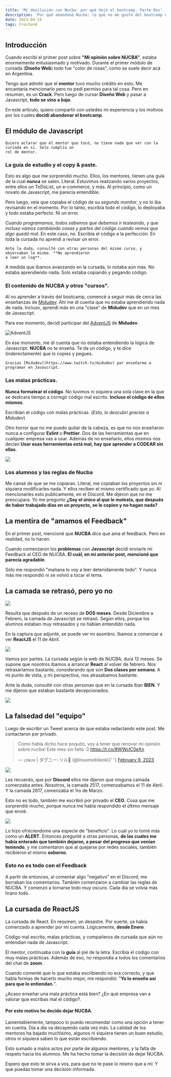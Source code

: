 ```yaml
---
title: 'Mi desilusión con Nucba: por qué dejé el bootcamp. Parte Dos'
description: 'Por qué abandoné Nucba: lo que no me gustó del bootcamp de fullstack. Una crítica constructiva y útil para futuros estudiantes.'
date: 2023-04-19
tags: Frontend
---
```


## Introducción

Cuando escribí el primer post sobre **"Mi opinión sobre NUCBA"**, estaba
enormemente entusiasmado y motivado. Durante el primer módulo de cursada
(**Diseño Web**) todo fue "color de rosas", como se suele decir acá en
Argentina.

Tengo que admitir que el **mentor** tuvo mucho crédito en esto. Me encantaría
mencionarlo pero no pedí permiso para tal cosa. Pero en resumen, es un
**Crack**. Pero luego de cursar **Diseño Web** y pasar a Javascript, **todo se
vino a bajo**.

En este artículo, quiero compartir con ustedes mi experiencia y los motivos por
los cuales **decidí abandonar el bootcamp**.

## El módulo de Javascript

    Quiero aclarar que el mentor que tocó, no tiene nada que ver con la cursada en sí. Solo cumplía un
    rol de mentor.

### La guía de estudio y el copy & paste.

Esto es algo que me sorprendió mucho. Ellos, los mentores, tienen una guía de la
cual **nunca** se salen. Literal. Estuvimos realizando varios proyectos, entre
ellos un ToDoList, un e-commerce, y más. Al principio, como un novato de
Javascript, me parecía entendible.

Pero luego, veía que copiaba el código de su _segundo monitor_, y no lo iba
revisando en el momento. Por lo tanto, escribía todo el código, lo deployaba y
todo estaba perfecto. Ni un error.

_Cuando programamos, todos sabemos que debemos ir testeando, y que incluso vamos
cambiando cosas y partes del código cuando vemos que algo quedó mal_. En este
caso, no. Escribía el código a la perfección. En toda la cursada no aprendí a
revisar un error.

    Ante la duda, consulté con otras personas del mismo curso, y observaban lo mismo. **No aprendieron
    a leer un log**.

A medida que ibamos avanzando en la cursada, lo notaba aún más. No estaba
aprendiendo nada. Solo estaba copiando y pegando código.

### El contenido de NUCBA y otros "cursos".

Al no aprender a través del bootcamp, comencé a seguir más de cerca las
enseñanzas de [Midudev](https://www.twitch.tv/midudev). Ahí me dí cuenta que no
estaba aprendiendo nada de nada. Incluso, aprendí más en una "clase" de
**Midudev** que en un mes de Javascript.

Para ese momento, decidí participar del [AdventJS](https://adventjs.dev/) de
**Midudev**.

![AdventJS](https://i.imgur.com/HUSugb0.png)

En ese momento, me di cuenta que no estaba entendiendo la lógica de Javascript.
**NUCBA** no te enseña. Te da un código, y te dice (inderectamente) que lo
copies y pegues.

    Gracias [Midudev](https://www.twitch.tv/midudev) por enseñarme a programar en Javascript.

### Las malas prácticas.

**Nunca formatear el código**. No tuvimos ni siquiera una sola clase en la que
se dedicara tiempo a corregir código mal escrito. **Incluso el código de ellos
mismos**.

Escribían el código con malas prácticas. (_Esto, lo descubrí gracias a Midudev_)

Otro horror que no me puedo quitar de la cabeza, es que no nos enseñaron nunca a
configurar **Eslint** o **Prettier**. Dos de las herramientas que en cualquier
empresa vas a usar. Además de no enseñarlo, ellos mismos nos decían **Usar esas
herramientas está mal, hay que aprender a CODEAR sin ellas**.

![](https://i.imgur.com/HjteU69.png)

### Los alumnos y las reglas de Nucba

Me cansé de que se me copiaran. Literal, me copiaban los proyectos sin ni
siquiera modificarles nada. Y ellos reciben el mismo certificado que yo. Al
mencionarles esto publicamente, en el Discord. Me dijeron que no me preocupara.
Yo me pregunto **¿Soy el único al que le molesta, que después de haber trabajado
días en un proyecto, se le copien y no hagan nada?**

## La mentira de "amamos el Feedback"

En el primer post, mencioné que **NUCBA** dice que ama el feedback. Pero en
realidad, no lo hacen.

Cuando comenzaron los **problemas** con **Javascript** decidí enviarle mi
Feedback al CEO de NUCBA. **El cuál, en mi anterior post, mencioné que parecía
agradable**.

Sólo me respondió "mañana lo voy a leer detenidamente todo". Y nunca más me
respondió ni se volvió a tocar el tema.

## La camada se retrasó, pero yo no

![](https://i.imgur.com/8kuCNId.png)

Resulta que después de un receso de **DOS meses**. Desde Diciembre a Febrero, la
camada de Javascript se retrasó. Según ellos, porque los alumnos estaban muy
retrasados y no habían entendido nada.

En la captura que adjunté, se puede ver mi asombro. Ibamos a comenzar a ver
**ReactJS** el 11 de Abril.

![](https://i.imgur.com/BbGN5Hf.png)

Vamos por partes. La cursada según la web de NUCBA, dura 12 meses. Se supone que
nosotros ibamos a arrancar **React** al volver de febrero. Nos retrasaríamos
bastante, considerando que son **Dos clases por semana**. A mi punto de vista, y
mi perspectiva, nos atrasabamos bastante.

Ante la duda, consulté con otras personas que en la cursada iban **BIEN**. Y me
dijeron que estaban bastante decepcionados.

![](https://i.imgur.com/ep8QTwU.png)

## La falsedad del "equipo"

Luego de escribir un Tweet acerca de que estaba redactando este post. Me
contactaron por privado.

<blockquote class='twitter-tweet' data-theme='light'>
	<p lang='es' dir='ltr'>
		Como había dicho hace poquito, voy a tener que renovar mi opinión sobre nucba! Este mes sin
		falta :3 <a href='https://t.co/8WWclC0eXn'>https://t.co/8WWclC0eXn</a>
	</p>
	&mdash; ʟɪɴᴜx | ダグニー-ソル🐧 (@linuxmobileok){' '}
	<a href='https://twitter.com/linuxmobileok/status/1623817393901301761?ref_src=twsrc%5Etfw'>
		February 9, 2023
	</a>
</blockquote> <script async src='https://platform.twitter.com/widgets.js' charset='utf-8'></script>

![](https://i.imgur.com/LuypuJt.png)

Les recuerdo, que por **Discord** ellos me dijeron que ninguna camada comenzaba
antes. Nosotros, la camada 2517, comenzabamos el 11 de Abril. Y la camada 2617,
comenzaba el 1ro de Marzo.

Esto no es todo, también me escribió por privado el **CEO**. Cosa que me
sorprendió mucho, porque nunca me había respondido el último mensaje que envié.

![](https://i.imgur.com/u1b2gF1.png)

Lo hizo ofreciendome una especie de "beneficio". Lo cual yo lo tomé más como un
**ALERT**. Entonces pregunté a otras personas, **de las cuales me había enterado
que también dejaron, a pesar del progreso que venían teniendo**, y me comentaron
que al quejarse por redes sociales, también recibieron el mismo **soborno**.

### Esto no es todo con el Feedback

A partir de entonces, al comentar algo "negativo" en el Discord, me borraban los
comentarios. También comenzaron a cambiar las reglas de NUCBA. Y comenzó a
tornarse todo muy oscuro. Cada día se volvía más tirano todo.

## La cursada de ReactJS

La cursada de React. En resumen, un desastre. Por suerte, ya había comenzado a
aprender por mi cuenta. Lógicamente, **desde Enero**.

Código mal escrito, malas prácticas, y compañeros de cursada que aún no
entendían nada de Javascript.

El mentor, continuaba con la **guía** al pié de la letra. Escribía el código con
muy malas prácticas. Además de eso, no respondía a todos los comentarios del
chat de **zoom**.

Cuando comenté que lo que estaba escribiendo no era correcto, y que había formas
de hacerlo mucho mejor, me respondió: "**Yo lo enseño así para que lo
entiendan.**".

¿Acaso enseñar una mala práctica está bien? ¿En qué empresa van a valorar que
escribas mal el código?.

#### Por este motivo he decido dejar NUCBA.

Lamentablemente, tampoco lo puedo recomendar como una opción a tener en cuenta.
Día a día va decayendo cada vez más. La calidad de los mentores ha bajado
muchísimo, algunos ni siquiera tienen un buen estudio, otros ni siquiera saben
lo que están escribiendo.

Esto sumado a malos actos por parte de algunos mentores, y la falta de respeto
hacia los alumnos. Me ha hecho tomar la decisión de dejar NUCBA.

Espero que esto te sirva a vos, para que no te pase lo mismo que a mí. Y que
puedas tomar una decisión informada.
